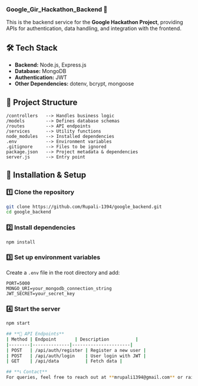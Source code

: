 ### **Google_Gir_Hackathon_Backend** 🚀  
This is the backend service for the **Google Hackathon Project**, providing APIs for authentication, data handling, and integration with the frontend.  

## **🛠 Tech Stack**  
- **Backend:** Node.js, Express.js  
- **Database:** MongoDB  
- **Authentication:** JWT  
- **Other Dependencies:** dotenv, bcrypt, mongoose  

## **📂 Project Structure**  
```
/controllers   --> Handles business logic  
/models        --> Defines database schemas  
/routes        --> API endpoints  
/services      --> Utility functions  
node_modules   --> Installed dependencies  
.env           --> Environment variables  
.gitignore     --> Files to be ignored  
package.json   --> Project metadata & dependencies  
server.js      --> Entry point  
```

## **🚀 Installation & Setup**  
### **1️⃣ Clone the repository**  
```sh
git clone https://github.com/Rupali-1394/google_backend.git
cd google_backend
```

### **2️⃣ Install dependencies**  
```sh
npm install
```

### **3️⃣ Set up environment variables**  
Create a `.env` file in the root directory and add:  
```plaintext
PORT=5000
MONGO_URI=your_mongodb_connection_string
JWT_SECRET=your_secret_key
```

### **4️⃣ Start the server**  
```sh
npm start  

## **📌 API Endpoints**  
| Method | Endpoint       | Description          |
|--------|--------------|----------------------|
| POST   | /api/auth/register | Register a new user |
| POST   | /api/auth/login    | User login with JWT |
| GET    | /api/data          | Fetch data |

## **📞 Contact**  
For queries, feel free to reach out at **mrupali1394@gmail.com** or raise an issue in the repo.  
